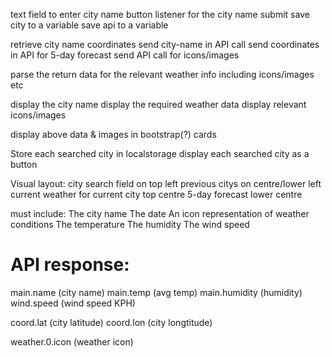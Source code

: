 text field to enter city name
button listener for the city name submit
save city to a variable
save api to a variable

retrieve city name coordinates
send city-name in API call
send coordinates in API for 5-day forecast
send API call for icons/images

parse the return data for the relevant weather info
including icons/images etc

display the city name
display the required weather data
display relevant icons/images

display above data & images in bootstrap(?) cards

Store each searched city in localstorage
display each searched city as a button

Visual layout:
city search field on top left
previous citys on centre/lower left
current weather for current city top centre
5-day forecast lower centre 

must include:
The city name
The date
An icon representation of weather conditions
The temperature
The humidity
The wind speed


API response:
=============
main.name (city name)
main.temp (avg temp)
main.humidity (humidity)
wind.speed (wind speed KPH)

coord.lat (city latitude)
coord.lon (city longtitude)

weather.0.icon (weather icon)
